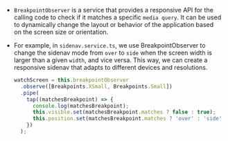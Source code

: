 - `BreakpointObserver` is a service that provides a responsive API for the calling code to check if it matches a specific `media query`. It can be used to dynamically change the layout or behavior of the application based on the screen size or orientation. 

- For example, in `sidenav.service.ts`, we use BreakpointObserver to change the sidenav mode from `over` to `side` when the screen width is larger than a given `width`, and vice versa. This way, we can create a responsive sidenav that adapts to different devices and resolutions.

  ```typescript
  watchScreen = this.breakpointObserver
    .observe([Breakpoints.XSmall, Breakpoints.Small])
    .pipe(
      tap((matchesBreakpoint) => {
        console.log(matchesBreakpoint);
        this.visible.set(matchesBreakpoint.matches ? false : true);
        this.position.set(matchesBreakpoint.matches ? 'over' : 'side');
      })
    );
  ```
